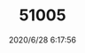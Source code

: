 ﻿---
layout: post 
title: 51005
tags: 51005
categories: wire-harness
overview: 
series: 
part_number: 51005
thumb_img: static/202006/355-thumb-20200628141822.jpg
small_img: static/202006/355-20200628141822.jpg
date: 2020/6/28 6:17:56
---



